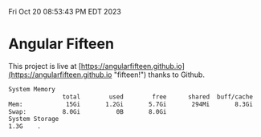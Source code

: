 Fri Oct 20 08:53:43 PM EDT 2023

# Angular Fifteen


This project is live at [https://angularfifteen.github.io](https://angularfifteen.github.io "fifteen!") thanks to Github.

```bash
System Memory
               total        used        free      shared  buff/cache   available
Mem:            15Gi       1.2Gi       5.7Gi       294Mi       8.3Gi        13Gi
Swap:          8.0Gi          0B       8.0Gi
System Storage
1.3G	.
